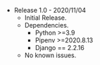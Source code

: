 * Release 1.0 - 2020/11/04
    * Initial Release.
    * Dependencies.
        * Python >=3.9
        * Pipenv >=2020.8.13
        * Django == 2.2.16
    * No known issues.
